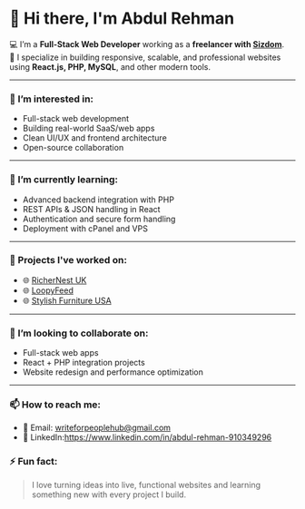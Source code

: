 # 👋 Hi there, I'm Abdul Rehman

💻 I’m a **Full-Stack Web Developer** working as a **freelancer with [Sizdom](https://www.sizdom.com/)**.  
🚀 I specialize in building responsive, scalable, and professional websites using **React.js, PHP, MySQL**, and other modern tools.

---

### 👀 I’m interested in:
- Full-stack web development  
- Building real-world SaaS/web apps  
- Clean UI/UX and frontend architecture  
- Open-source collaboration  

---

### 🌱 I’m currently learning:
- Advanced backend integration with PHP  
- REST APIs & JSON handling in React  
- Authentication and secure form handling  
- Deployment with cPanel and VPS

---

### 💼 Projects I've worked on:
- 🌐 [RicherNest UK](https://richernest.co.uk/)  
- 🌐 [LoopyFeed](https://loopyfeed.com)  
- 🌐 [Stylish Furniture USA](https://stylishfurniture.us/)

---

### 🤝 I’m looking to collaborate on:
- Full-stack web apps  
- React + PHP integration projects  
- Website redesign and performance optimization  

---

### 📫 How to reach me:
- 📧 Email: writeforpeoplehub@gmail.com 
- 💼 LinkedIn:https://www.linkedin.com/in/abdul-rehman-910349296 

### ⚡ Fun fact:
> I love turning ideas into live, functional websites and learning something new with every project I build.

